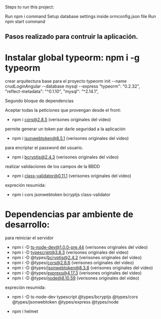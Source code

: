 Steps to run this project:

Run npm i command
Setup database settings inside ormconfig.json file
Run npm start command


## Pasos realizado para contruir la aplicación.

# Instalar global typeorm: npm i -g typeorm

crear arquitectura base para el proyecto
typeorm init --name crudLoginAngular --database mysql --express
   "typeorm": "0.2.32",
   "reflect-metadata": "^0.1.10",
   "mysql": "^2.14.1",


Segundo bloque de dependencias 

Aceptar todas la peticiones que provengan desde el front:
* npm i cors@2.8.5 (verisones originales del video)

permite generar un token par darle seguridad a la aplicación
* npm i jsonwebtoken@8.5.1 (verisones originales del video)

para encriptar el password del usuario.
* npm i bcryptjs@2.4.3 (verisones originales del video)

realizar validaciones de los campos de la BBDD
* npm i class-validator@0.11.1 (verisones originales del video)

expreción resumida:
* npm i cors jsonwebtoken bcryptjs class-validator


# Dependencias par ambiente de desarrollo:

para reiniciar el servidor
* npm i -D ts-node-dev@1.0.0-pre.44 (verisones originales del video)
* npm i -D typescript@3.8.3 (verisones originales del video)
* npm i -D @types/bcryptjs@2.4.2 (verisones originales del video)
* npm i -D @types/cors@2.8.6 (verisones originales del video)
* npm i -D @types/jsonwebtoken@8.3.8 (verisones originales del video)
* npm i -D @types/express@4.17.3 (verisones originales del video)
* npm i -D @types/node@8.10.59 (verisones originales del video)

expreción resumida:
* npm i -D ts-node-dev typescript @types/bcryptjs @types/cors @types/jsonwebtoken @types/express @types/node

* npm i helmet